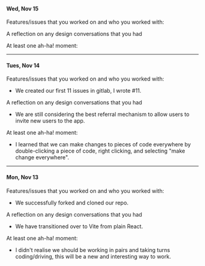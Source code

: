 #### Wed, Nov 15

Features/issues that you worked on and who you worked with:

A reflection on any design conversations that you had

At least one ah-ha! moment:

---

#### Tues, Nov 14

Features/issues that you worked on and who you worked with:

- We created our first 11 issues in gitlab, I wrote #11.

A reflection on any design conversations that you had

- We are still considering the best referral mechanism to allow users to invite new users to the app.

At least one ah-ha! moment:

- I learned that we can make changes to pieces of code everywhere by double-clicking a piece of code, right clicking, and selecting "make change everywhere".

---

#### Mon, Nov 13

Features/issues that you worked on and who you worked with:

- We successfully forked and cloned our repo.

A reflection on any design conversations that you had

- We have transitioned over to Vite from plain React.

At least one ah-ha! moment:

- I didn't realise we should be working in pairs and taking turns coding/driving, this will be a new and interesting way to work.
